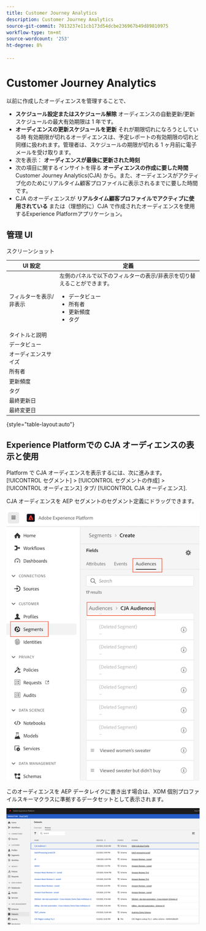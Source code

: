 ```yaml
---
title: Customer Journey Analytics
description: Customer Journey Analytics
source-git-commit: 7013237e11cb173d54dcbe236967b49d89810975
workflow-type: tm+mt
source-wordcount: '253'
ht-degree: 8%

---
```



# Customer Journey Analytics

以前に作成したオーディエンスを管理することで、

* **スケジュール設定またはスケジュール解除** オーディエンスの自動更新/更新 スケジュールの最大有効期限は 1 年です。
* **オーディエンスの更新スケジュールを更新** それが期限切れになろうとしている時 有効期限が切れるオーディエンスは、予定レポートの有効期限の切れと同様に扱われます。管理者は、スケジュールの期限が切れる 1 ヶ月前に電子メールを受け取ります。
* 次を表示： **オーディエンスが最後に更新された時刻**
* 次の項目に関するインサイトを得る **オーディエンスの作成に要した時間** Customer Journey Analytics(CJA) から。また、オーディエンスがアクティブ化のためにリアルタイム顧客プロファイルに表示されるまでに要した時間です。
* CJA のオーディエンスが **リアルタイム顧客プロファイルでアクティブに使用されている** または（理想的に）CJA で作成されたオーディエンスを使用するExperience Platformアプリケーション。

## 管理 UI

スクリーンショット

| UI 設定 | 定義 |
| --- | --- |
| フィルターを表示/非表示 | 左側のパネルで以下のフィルターの表示/非表示を切り替えることができます。 <ul><li>データビュー</li><li>所有者</li><li>更新頻度</li><li>タグ</li></ul> |
| タイトルと説明 |  |
| データビュー |
| オーディエンスサイズ |  |
| 所有者 |  |
| 更新頻度 |  |
| タグ |  |
| 最終更新日 |  |
| 最終変更日 |  |

{style=&quot;table-layout:auto&quot;}

## Experience Platformでの CJA オーディエンスの表示と使用

Platform で CJA オーディエンスを表示するには、次に進みます。 [!UICONTROL セグメント] > [!UICONTROL セグメントの作成] > [!UICONTROL オーディエンス] タブ/ [!UICONTROL CJA オーディエンス].

CJA オーディエンスを AEP セグメントのセグメント定義にドラッグできます。

![](assets/audiences-aep.png)

このオーディエンスを AEP データレイクに書き出す場合は、XDM 個別プロファイルスキーマクラスに準拠するデータセットとして表示されます。

![](assets/aep-datalake.png)

